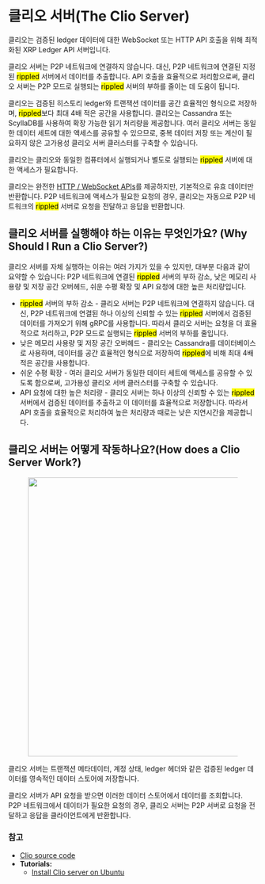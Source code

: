 # 클리오 서버(The Clio Server)

클리오는 검증된 ledger 데이터에 대한 WebSocket 또는 HTTP API 호출을 위해 최적화된 XRP Ledger API 서버입니다.

클리오 서버는 P2P 네트워크에 연결하지 않습니다. 대신, P2P 네트워크에 연결된 지정된 <mark style="background-color:yellow;">rippled</mark> 서버에서 데이터를 추출합니다. API 호출을 효율적으로 처리함으로써, 클리오 서버는 P2P 모드로 실행되는 <mark style="background-color:yellow;">rippled</mark> 서버의 부하를 줄이는 데 도움이 됩니다.

클리오는 검증된 히스토리 ledger와 트랜잭션 데이터를 공간 효율적인 형식으로 저장하며, <mark style="background-color:yellow;">rippled</mark>보다 최대 4배 적은 공간을 사용합니다. 클리오는 Cassandra 또는 ScyllaDB를 사용하여 확장 가능한 읽기 처리량을 제공합니다. 여러 클리오 서버는 동일한 데이터 세트에 대한 액세스를 공유할 수 있으므로, 중복 데이터 저장 또는 계산이 필요하지 않은 고가용성 클리오 서버 클러스터를 구축할 수 있습니다.

클리오는 클리오와 동일한 컴퓨터에서 실행되거나 별도로 실행되는 <mark style="background-color:yellow;">rippled</mark> 서버에 대한 액세스가 필요합니다.

클리오는 완전한 [HTTP / WebSocket APIs](https://xrpl.org/http-websocket-apis.html)를 제공하지만, 기본적으로 유효 데이터만 반환합니다. P2P 네트워크에 액세스가 필요한 요청의 경우, 클리오는 자동으로 P2P 네트워크의 <mark style="background-color:yellow;">rippled</mark> 서버로 요청을 전달하고 응답을 반환합니다.

## 클리오 서버를 실행해야 하는 이유는 무엇인가요? (Why Should I Run a Clio Server?)

클리오 서버를 자체 실행하는 이유는 여러 가지가 있을 수 있지만, 대부분 다음과 같이 요약할 수 있습니다: P2P 네트워크에 연결된 <mark style="background-color:yellow;">rippled</mark> 서버의 부하 감소, 낮은 메모리 사용량 및 저장 공간 오버헤드, 쉬운 수평 확장 및 API 요청에 대한 높은 처리량입니다.

* <mark style="background-color:yellow;">rippled</mark> 서버의 부하 감소 - 클리오 서버는 P2P 네트워크에 연결하지 않습니다. 대신, P2P 네트워크에 연결된 하나 이상의 신뢰할 수 있는 <mark style="background-color:yellow;">rippled</mark> 서버에서 검증된 데이터를 가져오기 위해 gRPC를 사용합니다. 따라서 클리오 서버는 요청을 더 효율적으로 처리하고, P2P 모드로 실행되는 <mark style="background-color:yellow;">rippled</mark> 서버의 부하를 줄입니다.
* 낮은 메모리 사용량 및 저장 공간 오버헤드 - 클리오는 Cassandra를 데이터베이스로 사용하며, 데이터를 공간 효율적인 형식으로 저장하여 <mark style="background-color:yellow;">rippled</mark>에 비해 최대 4배 적은 공간을 사용합니다.
* 쉬운 수평 확장 - 여러 클리오 서버가 동일한 데이터 세트에 액세스를 공유할 수 있도록 함으로써, 고가용성 클리오 서버 클러스터를 구축할 수 있습니다.
* API 요청에 대한 높은 처리량 - 클리오 서버는 하나 이상의 신뢰할 수 있는 <mark style="background-color:yellow;">rippled</mark> 서버에서 검증된 데이터를 추출하고 이 데이터를 효율적으로 저장합니다. 따라서 API 호출을 효율적으로 처리하여 높은 처리량과 때로는 낮은 지연시간을 제공합니다.

## 클리오 서버는 어떻게 작동하나요?(How does a Clio Server Work?)

<figure><img src="https://xrpl.org/img/clio-basic-architecture.svg" alt="" width="563"><figcaption></figcaption></figure>

클리오 서버는 트랜잭션 메타데이터, 계정 상태, ledger 헤더와 같은 검증된 ledger 데이터를 영속적인 데이터 스토어에 저장합니다.

클리오 서버가 API 요청을 받으면 이러한 데이터 스토어에서 데이터를 조회합니다. P2P 네트워크에서 데이터가 필요한 요청의 경우, 클리오 서버는 P2P 서버로 요청을 전달하고 응답을 클라이언트에게 반환합니다.

### 참고 <a href="#see-also" id="see-also"></a>

* [Clio source code ](https://github.com/XRPLF/clio)
* **Tutorials:**
  * [Install Clio server on Ubuntu](https://xrpl.org/install-clio-on-ubuntu.html)

&#x20;
